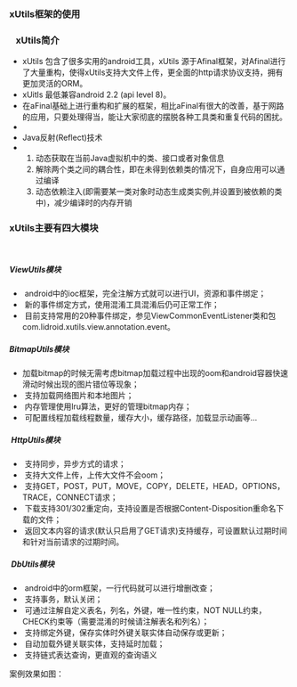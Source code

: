 ### xUtils框架的使用 
<h3>&nbsp; &nbsp;xUtils简介</h3> 
<ul> 
 <li>xUtils 包含了很多实用的android工具，xUtils 源于Afinal框架，对Afinal进行了大量重构，使得xUtils支持大文件上传，更全面的http请求协议支持，拥有更加灵活的ORM。</li> 
 <li>xUitls 最低兼容android 2.2 (api level 8)。</li> 
 <li>在aFinal基础上进行重构和扩展的框架，相比aFinal有很大的改善，基于网路的应用，只要处理得当，能让大家彻底的摆脱各种工具类和重复代码的困扰。</li> 
 <li>&nbsp;</li> 
 <li>Java反射(Reflect)技术</li> 
 <li> 
  <ol> 
   <li>动态获取在当前Java虚拟机中的类、接口或者对象信息</li> 
   <li>解除两个类之间的耦合性，即在未得到依赖类的情况下，自身应用可以通过编译</li> 
   <li>动态依赖注入(即需要某一类对象时动态生成类实例,并设置到被依赖的类中)，减少编译时的内存开销</li> 
  </ol> </li> 
</ul> 
<span id="OSC_h2_2"></span>
<h3>xUtils主要有四大模块</h3> 
<p>&nbsp;</p> 
<span id="OSC_h3_3"></span>
<h5><strong>ViewUtils模块</strong></h5> 
<ul> 
 <li>&nbsp;android中的ioc框架，完全注解方式就可以进行UI，资源和事件绑定；</li> 
 <li>&nbsp;新的事件绑定方式，使用混淆工具混淆后仍可正常工作；</li> 
 <li>&nbsp;目前支持常用的20种事件绑定，参见ViewCommonEventListener类和包com.lidroid.xutils.view.annotation.event。</li> 
</ul> 
<span id="OSC_h3_4"></span>
<h5><strong>BitmapUtils模块</strong></h5> 
<ul> 
 <li>加载bitmap的时候无需考虑bitmap加载过程中出现的oom和android容器快速滑动时候出现的图片错位等现象；</li> 
 <li>&nbsp;支持加载网络图片和本地图片；</li> 
 <li>&nbsp;内存管理使用lru算法，更好的管理bitmap内存；</li> 
 <li>&nbsp;可配置线程加载线程数量，缓存大小，缓存路径，加载显示动画等...</li> 
</ul> 
<span id="OSC_h3_5"></span>
<h5>&nbsp;HttpUtils模块</h5> 
<ul> 
 <li>&nbsp;支持同步，异步方式的请求；</li> 
 <li>&nbsp;支持大文件上传，上传大文件不会oom；</li> 
 <li>&nbsp;支持GET，POST，PUT，MOVE，COPY，DELETE，HEAD，OPTIONS，TRACE，CONNECT请求；</li> 
 <li>&nbsp;下载支持301/302重定向，支持设置是否根据Content-Disposition重命名下载的文件；</li> 
 <li>&nbsp;返回文本内容的请求(默认只启用了GET请求)支持缓存，可设置默认过期时间和针对当前请求的过期时间。</li> 
</ul> 
<span id="OSC_h3_6"></span>
<h5>&nbsp;DbUtils模块</h5> 
<ul> 
 <li>&nbsp;android中的orm框架，一行代码就可以进行增删改查；</li> 
 <li>&nbsp;支持事务，默认关闭；</li> 
 <li>&nbsp;可通过注解自定义表名，列名，外键，唯一性约束，NOT NULL约束，CHECK约束等（需要混淆的时候请注解表名和列名）；</li> 
 <li>&nbsp;支持绑定外键，保存实体时外键关联实体自动保存或更新；</li> 
 <li>&nbsp;自动加载外键关联实体，支持延时加载；</li> 
 <li>&nbsp;支持链式表达查询，更直观的查询语义</li> 
</ul> 
<p>案例效果如图：</p> 
<p>&nbsp;&nbsp;&nbsp;&nbsp;&nbsp; <img alt="" src="https://static.oschina.net/uploads/space/2017/0209/093138_Gdj8_2945455.gif"></p> 

